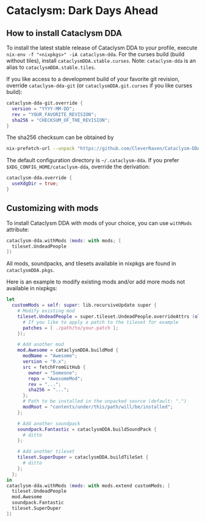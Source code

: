 # Cataclysm: Dark Days Ahead

## How to install Cataclysm DDA

To install the latest stable release of Cataclysm DDA to your profile, execute
`nix-env -f "<nixpkgs>" -iA cataclysm-dda`. For the curses build (build
without tiles), install `cataclysmDDA.stable.curses`. Note: `cataclysm-dda` is
an alias to `cataclysmDDA.stable.tiles`.

If you like access to a development build of your favorite git revision,
override `cataclysm-dda-git` (or `cataclysmDDA.git.curses` if you like curses
build):

```nix
cataclysm-dda-git.override {
  version = "YYYY-MM-DD";
  rev = "YOUR_FAVORITE_REVISION";
  sha256 = "CHECKSUM_OF_THE_REVISION";
}
```

The sha256 checksum can be obtained by

```sh
nix-prefetch-url --unpack "https://github.com/CleverRaven/Cataclysm-DDA/archive/${YOUR_FAVORITE_REVISION}.tar.gz"
```

The default configuration directory is `~/.cataclysm-dda`. If you prefer
`$XDG_CONFIG_HOME/cataclysm-dda`, override the derivation:

```nix
cataclysm-dda.override {
  useXdgDir = true;
}
```

## Customizing with mods

To install Cataclysm DDA with mods of your choice, you can use `withMods`
attribute:

```nix
cataclysm-dda.withMods (mods: with mods; [
  tileset.UndeadPeople
])
```

All mods, soundpacks, and tilesets available in nixpkgs are found in
`cataclysmDDA.pkgs`.

Here is an example to modify existing mods and/or add more mods not available
in nixpkgs:

```nix
let
  customMods = self: super: lib.recursiveUpdate super {
    # Modify existing mod
    tileset.UndeadPeople = super.tileset.UndeadPeople.overrideAttrs (old: {
      # If you like to apply a patch to the tileset for example
      patches = [ ./path/to/your.patch ];
    });

    # Add another mod
    mod.Awesome = cataclysmDDA.buildMod {
      modName = "Awesome";
      version = "0.x";
      src = fetchFromGitHub {
        owner = "Someone";
        repo = "AwesomeMod";
        rev = "...";
        sha256 = "...";
      };
      # Path to be installed in the unpacked source (default: ".")
      modRoot = "contents/under/this/path/will/be/installed";
    };

    # Add another soundpack
    soundpack.Fantastic = cataclysmDDA.buildSoundPack {
      # ditto
    };

    # Add another tileset
    tileset.SuperDuper = cataclysmDDA.buildTileSet {
      # ditto
    };
  };
in
cataclysm-dda.withMods (mods: with mods.extend customMods; [
  tileset.UndeadPeople
  mod.Awesome
  soundpack.Fantastic
  tileset.SuperDuper
])
```

